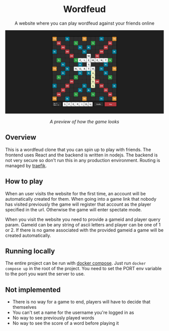 <div align="center">
    <h1>Wordfeud</h1>
    <p>A website where you can play wordfeud against your friends online</p>
</div>

![A screenshot of the game](./assets/screenshot.png)

<div align="center">
    <p><i>A preview of how the game looks</i></p>
</div>

## Overview

This is a wordfeud clone that you can spin up to play with friends. The frontend uses React and the backend is written in nodejs. The backend is not very secure so don't run this in any production environment. Routing is managed by [traefik](https://traefik.io/).

## How to play

When an user visits the website for the first time, an account will be automatically created for them. When going into a game link that nobody has visited previously the game will register that account as the player specified in the url. Otherwise the game will enter spectate mode.

When you visit the website you need to provide a gameid and player query param. Gameid can be any string of ascii letters and player can be one of 1 or 2. If there is no game associated with the provided gameid a game will be created automatically.

## Running locally

The entire project can be run with [docker compose](https://docs.docker.com/compose/). Just run `docker compose up` in the root of the project. You need to set the PORT env variable to the port you want the server to use.

## Not implemented

- There is no way for a game to end, players will have to decide that themselves
- You can't set a name for the username you're logged in as
- No way to see previously played words
- No way to see the score of a word before playing it
